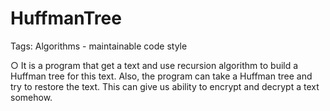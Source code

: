 # HuffmanTree
Tags: Algorithms - maintainable code style

○ It is a program that get a text and use recursion algorithm to build a Huffman tree for this text. Also, the program can take a Huffman tree and try to restore the text. This can give us ability to encrypt and decrypt a text somehow.
